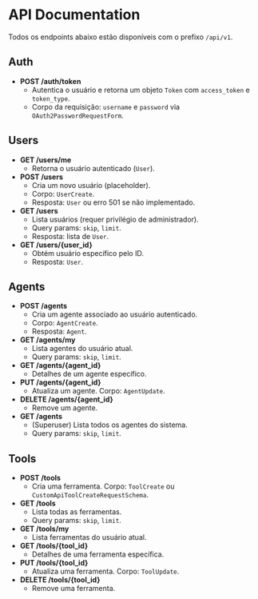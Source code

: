 # API Documentation

Todos os endpoints abaixo estão disponíveis com o prefixo `/api/v1`.

## Auth

- **POST /auth/token**
  - Autentica o usuário e retorna um objeto `Token` com `access_token` e `token_type`.
  - Corpo da requisição: `username` e `password` via `OAuth2PasswordRequestForm`.

## Users

- **GET /users/me**
  - Retorna o usuário autenticado (`User`).
- **POST /users**
  - Cria um novo usuário (placeholder).
  - Corpo: `UserCreate`.
  - Resposta: `User` ou erro 501 se não implementado.
- **GET /users**
  - Lista usuários (requer privilégio de administrador).
  - Query params: `skip`, `limit`.
  - Resposta: lista de `User`.
- **GET /users/{user_id}**
  - Obtém usuário específico pelo ID.
  - Resposta: `User`.

## Agents

- **POST /agents**
  - Cria um agente associado ao usuário autenticado.
  - Corpo: `AgentCreate`.
  - Resposta: `Agent`.
- **GET /agents/my**
  - Lista agentes do usuário atual.
  - Query params: `skip`, `limit`.
- **GET /agents/{agent_id}**
  - Detalhes de um agente específico.
- **PUT /agents/{agent_id}**
  - Atualiza um agente. Corpo: `AgentUpdate`.
- **DELETE /agents/{agent_id}**
  - Remove um agente.
- **GET /agents**
  - (Superuser) Lista todos os agentes do sistema.
  - Query params: `skip`, `limit`.

## Tools

- **POST /tools**
  - Cria uma ferramenta. Corpo: `ToolCreate` ou `CustomApiToolCreateRequestSchema`.
- **GET /tools**
  - Lista todas as ferramentas.
  - Query params: `skip`, `limit`.
- **GET /tools/my**
  - Lista ferramentas do usuário atual.
- **GET /tools/{tool_id}**
  - Detalhes de uma ferramenta específica.
- **PUT /tools/{tool_id}**
  - Atualiza uma ferramenta. Corpo: `ToolUpdate`.
- **DELETE /tools/{tool_id}**
  - Remove uma ferramenta.

